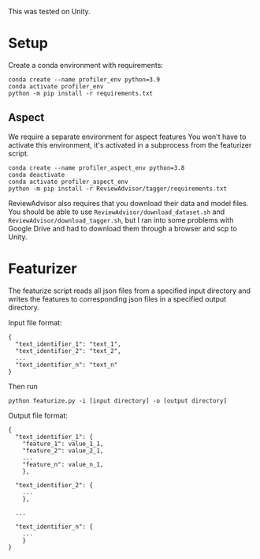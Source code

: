 This was tested on Unity.

# Setup
Create a conda environment with requirements:
```
conda create --name profiler_env python=3.9
conda activate profiler_env
python -m pip install -r requirements.txt
```

## Aspect
We require a separate environment for aspect features
You won't have to activate this environment, it's activated in a subprocess from the featurizer script.
```
conda create --name profiler_aspect_env python=3.8
conda deactivate
conda activate profiler_aspect_env
python -m pip install -r ReviewAdvisor/tagger/requirements.txt
```

ReviewAdvisor also requires that you download their data and model files. You should be able to use `ReviewAdvisor/download_dataset.sh` and `ReviewAdvisor/download_tagger.sh`, but I ran into some problems with Google Drive and had to download them through a browser and scp to Unity. 

# Featurizer
The featurize script reads all json files from a specified input directory and writes the features to corresponding json files in a specified output directory.

Input file format:
```
{
  "text_identifier_1": "text_1",
  "text_identifier_2": "text_2",
  ...
  "text_identifier_n": "text_n"
}
```

Then run 
```
python featurize.py -i [input directory] -o [output directory]
```


Output file format:
```
{
  "text_identifier_1": {
    "feature_1": value_1_1,
    "feature_2": value_2_1,
    ...
    "feature_n": value_n_1,
    },

  "text_identifier_2": {
    ...
    },

  ...

  "text_identifier_n": {
    ...
    }
}
```
